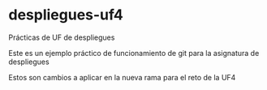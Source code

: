# despliegues-uf4
Prácticas de UF de despliegues

Este es un ejemplo práctico de funcionamiento de git para la asignatura de despliegues

Estos son cambios a aplicar en la nueva rama para el reto de la UF4